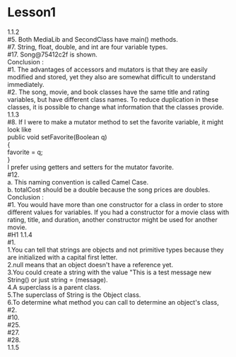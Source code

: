 # Lesson1
1.1.2 <br/>
#5. Both MediaLib and SecondClass have main() methods. <br/>
#7. String, float, double, and int are four variable types. <br/>
#17. Song@75412c2f is shown. <br/>
Conclusion : <br/>
#1. The advantages of accessors and mutators is that they are easily modified and stored, yet they also are somewhat
difficult to understand immediately. <br/>
#2. The song, movie, and book classes have the same title and rating variables, but have different class names.
To reduce duplication in these classes, it is possible to change what information that the classes provide. <br/>
1.1.3 <br/>
#8. If I were to make a mutator method to set the favorite variable, it might look like <br/>
public void setFavorite(Boolean q) <br/>
{<br/>
favorite = q; <br/>
} <br/>
I prefer using getters and setters for the mutator favorite. <br/>
#12. <br/>
a. This naming convention is called Camel Case. <br/>
b. totalCost should be a double because the song prices are doubles. <br/>
Conclusion : <br/>
#1. You would have more than one constructor for a class in order to store different values for variables. If you had a constructor for a movie class with rating, title, and duration, another constructor might be used for another movie. <br/>
#H1 1.1.4 <br/>
#1. <br/>
1.You can tell that strings are objects and not primitive types because they are initialized with a capital first letter. <br/>
2.null means that an object doesn't have a reference yet.<br/>
3.You could create a string with the value "This is a test message new String() or just string = (message). <br/>
4.A superclass is a parent class.<br/>
5.The superclass of String is the Object class.<br/>
6.To determine what method you can call to determine an object's class,  <br/>
#2. <br/>
#10. <br/>
#25. <br/>
#27. <br/>
#28. <br/>
1.1.5 <br/>
